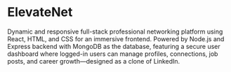 # ElevateNet
Dynamic and responsive full-stack professional networking platform using React, HTML, and CSS for an immersive frontend. Powered by Node.js and Express backend with MongoDB as the database, featuring a secure user dashboard where logged-in users can manage profiles, connections, job posts, and career growth—designed as a clone of LinkedIn.
